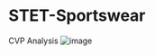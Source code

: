 # STET-Sportswear
CVP Analysis
![image](https://github.com/SujanaSuresh/STET-Sportswear/blob/main/Screenshot%202021-07-01%20at%203.13.21%20PM.png)
